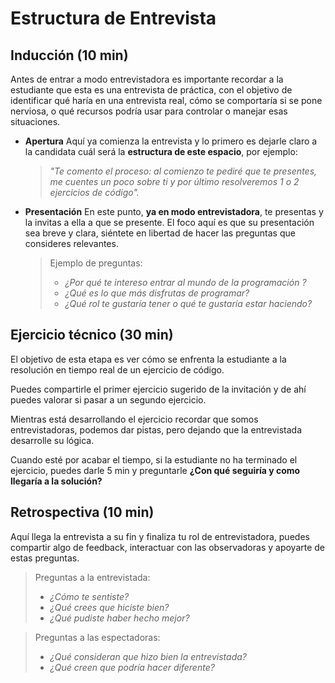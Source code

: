 # Estructura de Entrevista

## **Inducción (10 min)**

Antes de entrar a modo entrevistadora es importante recordar a la estudiante que esta es una entrevista de práctica, con el objetivo de identificar qué haría en una entrevista real, cómo se comportaría si se pone nerviosa, o qué recursos podría usar para controlar o manejar esas situaciones.

- **Apertura**
  Aquí ya comienza la entrevista y lo primero es dejarle claro a la candidata cuál será la **estructura de este espacio**, por ejemplo:
  > _"Te comento el proceso: al comienzo te pediré que te presentes, me cuentes un poco sobre ti y por último resolveremos 1 o 2 ejercicios de código"._
- **Presentación**
  En este punto, **ya en modo entrevistadora**, te presentas y la invitas a ella a que se presente. El foco aquí es que su presentación sea breve y clara, siéntete en libertad de hacer las preguntas que consideres relevantes.
  > Ejemplo de preguntas:
  >
  > - _¿Por qué te intereso entrar al mundo de la programación ?_
  > - _¿Qué es lo que más disfrutas de programar?_
  > - _¿Qué rol te gustaría tener o qué te gustaría estar haciendo?_

## Ejercicio técnico (30 min)

El objetivo de esta etapa es ver cómo se enfrenta la estudiante a la resolución en tiempo real de un ejercicio de código.

Puedes compartirle el primer ejercicio sugerido de la invitación y de ahí puedes valorar si pasar a un segundo ejercicio.

Mientras está desarrollando el ejercicio recordar que somos entrevistadoras, podemos dar pistas, pero dejando que la entrevistada desarrolle su lógica.

Cuando esté por acabar el tiempo, si la estudiante no ha terminado el ejercicio, puedes darle 5 min y preguntarle **¿Con qué seguiría y como llegaría a la solución?**

## Retrospectiva (10 min)

Aquí llega la entrevista a su fin y finaliza tu rol de entrevistadora, puedes compartir algo de feedback, interactuar con las observadoras y apoyarte de estas preguntas.

> Preguntas a la entrevistada:
>
> - _¿Cómo te sentiste?_
> - _¿Qué crees que hiciste bien?_
> - _¿Qué pudiste haber hecho mejor?_

> Preguntas a las espectadoras:
>
> - _¿Qué consideran que hizo bien la entrevistada?_
> - _¿Qué creen que podría hacer diferente?_
